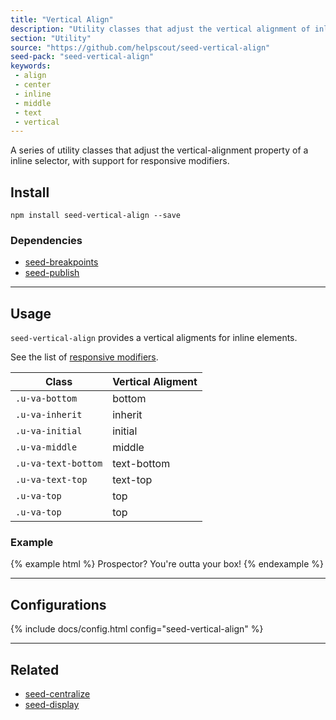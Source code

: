 ```yaml
---
title: "Vertical Align"
description: "Utility classes that adjust the vertical alignment of inline elements."
section: "Utility"
source: "https://github.com/helpscout/seed-vertical-align"
seed-pack: "seed-vertical-align"
keywords:
 - align
 - center
 - inline
 - middle
 - text
 - vertical
---
```


A series of utility classes that adjust the vertical-alignment property of a inline selector, with support for responsive modifiers.


## Install

```
npm install seed-vertical-align --save
```


### Dependencies

* [seed-breakpoints](/seed/packs/seed-breakpoints)
* [seed-publish](/seed/packs/seed-publish)



---


## Usage

`seed-vertical-align` provides a vertical aligments for inline elements.

See the list of [responsive modifiers](/seed/packs/seed-breakpoints/#responsive-modifiers).


| Class               | Vertical Aligment |
| ---                 | ---               |
| `.u-va-bottom`      | bottom            |
| `.u-va-inherit`     | inherit           |
| `.u-va-initial`     | initial           |
| `.u-va-middle`      | middle            |
| `.u-va-text-bottom` | text-bottom       |
| `.u-va-text-top`    | text-top          |
| `.u-va-top`         | top               |
| `.u-va-top`         | top               |


### Example

{% example html %}
<span class="u-va-middle tx-h1">Prospector?</span>
<span>You're outta your box!</span>
{% endexample %}



---



## Configurations

{% include docs/config.html config="seed-vertical-align" %}



---



## Related

* [seed-centralize](/seed/packs/seed-centralize)
* [seed-display](/seed/packs/seed-display)
